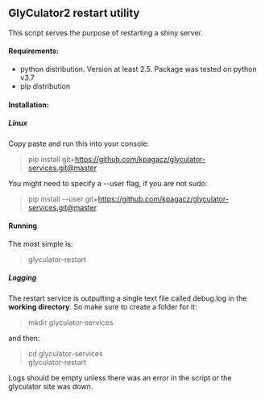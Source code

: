 ## GlyCulator2 restart utility
This script serves the purpose of restarting a shiny server.

#### Requirements:
+ python distribution. Version at least 2.5. Package was tested on python v3.7
+ pip distribution

#### Installation:
##### Linux
Copy paste and run this into your console:

> pip install git+https://github.com/kpagacz/glyculator-services.git@master

You might need to specify a --user flag, if you are not sudo:
> pip install --user git+https://github.com/kpagacz/glyculator-services.git@master

#### Running
The most simple is:
> glyculator-restart

##### Logging
The restart service is outputting a single text 
file called debug.log in the **working directory**. So make sure to create
a folder for it:
> mkdir glyculator-services

and then:
> cd glyculator-services  
glyculator-restart

Logs should be empty unless there was an error in the script
or the glyculator site was down.


